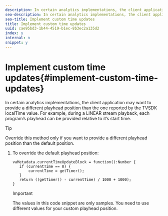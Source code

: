 ```yaml
---
description: In certain analytics implementations, the client application may want to provide a different playhead position than the one reported by the TVSDK localTime value. For example, during a LINEAR stream playback, each program’s playhead can be provided relative to it’s start time.
seo-description: In certain analytics implementations, the client application may want to provide a different playhead position than the one reported by the TVSDK localTime value. For example, during a LINEAR stream playback, each program’s playhead can be provided relative to it’s start time.
seo-title: Implement custom time updates
title: Implement custom time updates
uuid: cae95bd3-1b44-4519-b1ec-8b3ec2a135d2
index: y
internal: n
snippet: y
---
```


# Implement custom time updates{#implement-custom-time-updates}

In certain analytics implementations, the client application may want to provide a different playhead position than the one reported by the TVSDK localTime value. For example, during a LINEAR stream playback, each program’s playhead can be provided relative to it’s start time.

>[!TIP]
>
>Override this method only if you want to provide a different playhead position than the default position.

1. To override the default playhead position:

   ```
   vaMetadata.currentTimeUpdateBlock = function():Number { 
      if (currentTime == 0) { 
          currentTime = getTimer(); 
      } 
      return ((getTimer() - currentTime) / 1000 + 1000); 
   }
   ```

   >[!IMPORTANT]
   >
   >The values in this code snippet are only samples. You need to use different values for your custom playhead position.

